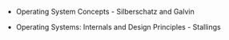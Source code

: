 * Operating System Concepts - Silberschatz and Galvin

* Operating Systems: Internals and Design Principles - Stallings

